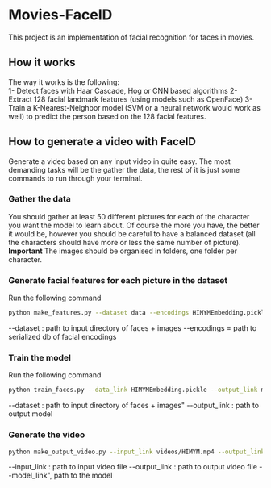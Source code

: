 # Movies-FaceID
This project is an implementation of facial recognition for faces in movies.

## How it works
The way it works is the following:  
1- Detect faces with Haar Cascade, Hog or CNN based algorithms
2- Extract 128 facial landmark features (using models such as OpenFace)
3- Train a K-Nearest-Neighbor model (SVM or a neural network would work as well) to predict the person based on the 128 facial features.

## How to generate a video with FaceID
Generate a video based on any input video in quite easy. The most demanding tasks will be the gather the data, the rest of it is just some commands to run through your terminal.

### Gather the data
You should gather at least 50 different pictures for each of the character you want the model to learn about. Of course the more you have, the better it would be, however you should be careful to have a balanced dataset (all the characters should have more or less the same number of picture).
**Important** The images should be organised in folders, one folder per character.

### Generate facial features for each picture in the dataset
Run the following command
```bash
python make_features.py --dataset data --encodings HIMYMEmbedding.pickle 
```
--dataset : path to input directory of faces + images 
--encodings = path to serialized db of facial encodings

### Train the model
Run the following command
```bash
python train_faces.py --data_link HIMYMEmbedding.pickle --output_link model.pickle
```
--dataset : path to input directory of faces + images"
--output_link : path to output model

### Generate the video
```bash
python make_output_video.py --input_link videos/HIMYM.mp4 --output_link output/test.avi --model_link model.pickle
```
--input_link : path to input video file
--output_link : path to output video file
--model_link", path to the model



